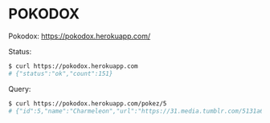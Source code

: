 # POKODOX

Pokodox: https://pokodox.herokuapp.com/

Status:
```bash
$ curl https://pokodox.herokuapp.com
# {"status":"ok","count":151}
```

Query:
```bash
$ curl https://pokodox.herokuapp.com/pokez/5
# {"id":5,"name":"Charmeleon","url":"https://31.media.tumblr.com/5131a6adc672768a3f902e43d2689880/tumblr_ngqwebas2r1u650quo6_250.jpg"}
```
